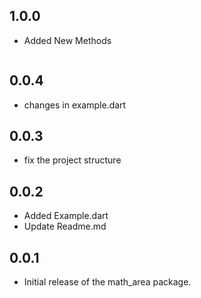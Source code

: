 ## 1.0.0
- Added New Methods
```shell

```
## 0.0.4
- changes in example.dart

## 0.0.3
- fix the project structure

## 0.0.2
- Added Example.dart
- Update Readme.md

## 0.0.1
- Initial release of the math_area package.